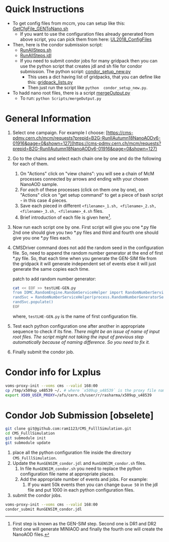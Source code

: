 # Quick Instructions

* To get config files from mccm, you can setup like this: [GetCfgFile_GENToNano.sh](GetCfgFile_GENToNano.sh)
    * If you want to use the configuration files already generated from above script, you can pick them from here: [UL2018_ConfigFiles](UL2018_ConfigFiles)
* Then, here is the condor submission script:
    * [RunAllSteps.sh](RunAllSteps.sh)
    * [RunAllSteps.jdl](RunAllSteps.jdl)
    * If you need to submit condor jobs for many gridpack then you can use the python script that creates jdl and sh file for condor submission. The python script: [condor_setup_new.py](condor_setup_new.py)
        * This uses a dict having list of gridpacks, that you can define like this: [gridpack_lists.py](gridpack_lists.py)
        * Then just run the script like `python  condor_setup_new.py`.
* To hadd nano root files, there is a script [mergeOutput.py](Scripts/mergeOutput.py)
    * To run: `python Scripts/mergeOutput.py`

# General Information

1. Select one campaign. For example I choose: [https://cms-pdmv.cern.ch/mcm/requests?prepid=B2G-RunIIAutumn18NanoAODv6-01916&page=0&shown=127](https://cms-pdmv.cern.ch/mcm/requests?prepid=B2G-RunIIAutumn18NanoAODv6-01916&page=0&shown=127)

2. Go to the chains and select each chain one by one and do the following for each of them.

   1. On "Actions" click on "view chains": you will see a chain of McM processes connected by arrows and ending with your chosen NanoAOD sample.
   1. For *each* of these processes (click on them one by one), on "Actions" click on "get setup command" to get a piece of bash script - in this case 4 pieces.
   1. Save each pieced in different `<filename>_1.sh, <filename>_2.sh, <filename>_3.sh, <filename>_4.sh` files.
   1. Brief introduction of each file is given here[^intro_files].

[^intro_files]: First step is known as the GEN-SIM step. Second one is DR1 and DR2 third one will generate MINIAOD and finally the fourth one will create the NanoAOD files.

3. Now run each script one by one. First script will give you one *.py file 2nd one should give you two *.py files and third and fourth one should give you one *.py files each.

3. CMSDriver command does not add the random seed in the configuration file. So, need to append the random number generator at the end of first *.py file. So, that each time when you generate the GEN-SIM file from the gridpack it will generate independent set of events else it will just generate the same copies each time.

   patch to add random number generator:

   ```bash
   cat << EOF >> testLHE-GEN.py
   from IOMC.RandomEngine.RandomServiceHelper import RandomNumberServiceHelper
   randSvc = RandomNumberServiceHelper(process.RandomNumberGeneratorService)
   randSvc.populate()
   EOF
   ```

   where, `testLHE-GEN.py` is the name of first configuration file.

4. Test each python configuration one after another in appropriate sequence to check if its fine. *There might be an issue of name of input root files. The script might not taking the input of previous step automatically because of naming difference. So you need to fix it.*

5. Finally submit the condor job.

# Condor info for Lxplus

```bash
voms-proxy-init --voms cms --valid 168:00
cp /tmp/x509up_u48539 ~/. # where `x509up_u48539` is the proxy file name created by previous command
export X509_USER_PROXY=/afs/cern.ch/user/r/rasharma/x509up_u48539
```

# Condor Job Submission [obselete]

```bash
git clone git@github.com:ram1123/CMS_FulllSimulation.git
cd CMS_FulllSimulation
git submodule init
git submodule update
```

1. place all the python configuration file inside the directory `CMS_FulllSimulation`.
2. Update the `RunGENSIM_condor.jdl` and `RunGENSIM_condor.sh` files.
    1. In file `RunGENSIM_condor.sh` you need to replace the python configuration file name at appropriate places.
    1. Add the appropriate number of events and jobs. For example:
        1. If you want 50k events then you can change `Queue 50` in the jdl file and put 1000 in each python configuration files.
1. submit the condor jobs.

```bash
voms-proxy-init --voms cms --valid 168:00
condor_submit RunGENSIM_condor.jdl
```

